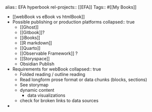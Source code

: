 alias:: EFA hyperbook
rel-projects:: [[EFA]]
Tags:: #[[My Books]]
- [[webBook vs eBook vs htmlBook]]
- Possible publishing or production platforms
  collapsed:: true
	- [[Ghost]]
	- [[Gitbook]]?
	- [[iBooks]]
	- [[R markdown]]
	- [[Quarto]]
	- [[Observable Framework]] ?
	- [[Storyspace]]
	- Obsidian Publish
- Requirements for webBook
  collapsed:: true
	- Folded reading / outline reading
	- Read longform prose format or data chunks (blocks, sections)
	- See storymap
	- dynamic content
		- data visualizations
	- check for broken links to data sources
-
